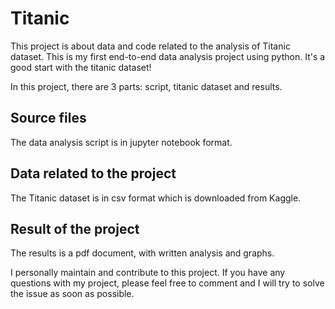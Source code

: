 # Titanic
This project is about data and code related to the analysis of Titanic dataset.  This is my first end-to-end data analysis project using python.  It's a good start with the titanic dataset!

In this project, there are 3 parts: script, titanic dataset and results.

## Source files
The data analysis script is in jupyter notebook format.  

## Data related to the project
The Titanic dataset is in csv format which is downloaded from Kaggle.

## Result of the project
The results is a pdf document, with written analysis and graphs.

I personally maintain and contribute to this project.  If you have any questions with my project, please feel free to comment and I will try to solve the issue as soon as possible.
